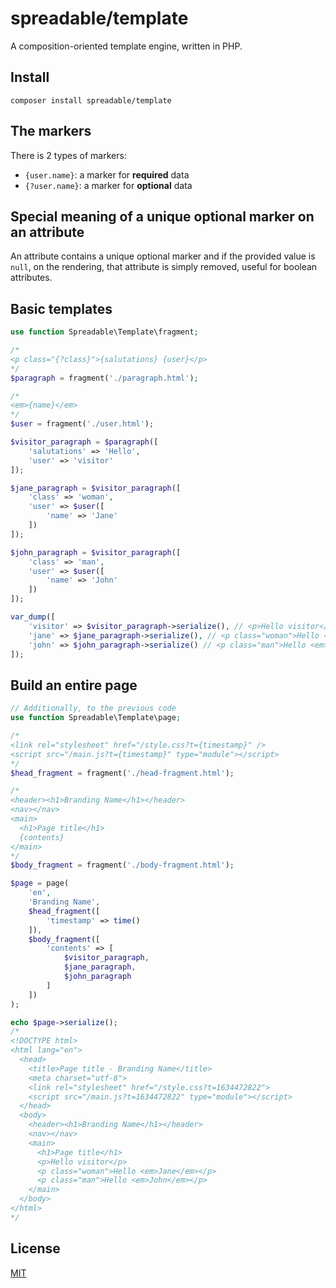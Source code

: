 # spreadable/template

A composition-oriented template engine, written in PHP.

## Install

`composer install spreadable/template`


## The markers

There is 2 types of markers:
* `{user.name}`: a marker for **required** data
* `{?user.name}`: a marker for **optional** data


## Special meaning of a unique optional marker on an attribute

An attribute contains a unique optional marker and if the provided
value is `null`, on the rendering, that attribute is simply removed,
useful for boolean attributes.


## Basic templates

```php
use function Spreadable\Template\fragment;

/*
<p class="{?class}">{salutations} {user}</p>
*/
$paragraph = fragment('./paragraph.html');

/*
<em>{name}</em>
*/
$user = fragment('./user.html');

$visitor_paragraph = $paragraph([
    'salutations' => 'Hello',
    'user' => 'visitor'
]);

$jane_paragraph = $visitor_paragraph([
    'class' => 'woman',
    'user' => $user([
        'name' => 'Jane'
    ])
]);

$john_paragraph = $visitor_paragraph([
    'class' => 'man',
    'user' => $user([
        'name' => 'John'
    ])
]);

var_dump([
    'visitor' => $visitor_paragraph->serialize(), // <p>Hello visitor</p>
    'jane' => $jane_paragraph->serialize(), // <p class="woman">Hello <em>Jane</em></p>"
    'john' => $john_paragraph->serialize() // <p class="man">Hello <em>John</em></p>
]);
```

## Build an entire page

```php
// Additionally, to the previous code
use function Spreadable\Template\page;

/*
<link rel="stylesheet" href="/style.css?t={timestamp}" />
<script src="/main.js?t={timestamp}" type="module"></script>
*/
$head_fragment = fragment('./head-fragment.html');

/*
<header><h1>Branding Name</h1></header>
<nav></nav>
<main>
  <h1>Page title</h1>
  {contents}
</main>
*/ 
$body_fragment = fragment('./body-fragment.html');

$page = page(
    'en',
    'Branding Name',
    $head_fragment([
        'timestamp' => time()
    ]),
    $body_fragment([
        'contents' => [
            $visitor_paragraph,
            $jane_paragraph,
            $john_paragraph
        ]
    ])
);

echo $page->serialize();
/*
<!DOCTYPE html>
<html lang="en">
  <head>
    <title>Page title - Branding Name</title>
    <meta charset="utf-8">
    <link rel="stylesheet" href="/style.css?t=1634472822">
    <script src="/main.js?t=1634472822" type="module"></script>
  </head>
  <body>
    <header><h1>Branding Name</h1></header>
    <nav></nav>
    <main>
      <h1>Page title</h1>
      <p>Hello visitor</p>
      <p class="woman">Hello <em>Jane</em></p>
      <p class="man">Hello <em>John</em></p>
    </main>
  </body>
</html>
*/
```

## License

[MIT](./license)
